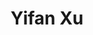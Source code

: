 ---
# Display name
title: Yifan Xu

# Username (this should match the folder name)
authors:
- yifan_xu

# Is this the primary user of the site?
superuser: false

# Role/position
role: Master Student

# Organizations/Affiliations
organizations:
- name: University of Illinois Urbana-Champaign
  url: ""

# Short bio (displayed in user profile at end of posts)
bio: ""

education:
  courses:
  - course: Master
    institution: University of Illinois Urbana-Champaign
    year: 2025-present

# Social/Academic Networking
# For available icons, see: https://sourcethemes.com/academic/docs/page-builder/#icons
#   For an email link, use "fas" icon pack, "envelope" icon, and a link in the
#   form "mailto:your-email@example.com" or "#contact" for contact widget.

# Enter email to display Gravatar (if Gravatar enabled in Config)
email: "yx52@illinois.edu"

external_link: xxyyffyeah.github.io

# Organizational groups that you belong to (for People widget)
#   Set this to `[]` or comment out if you are not using People widget.
user_groups:
- Lab Members

weight: 36
---